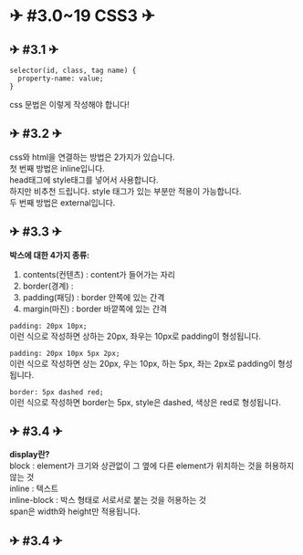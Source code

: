 # ✈ #3.0~19 CSS3 ✈

## ✈ #3.1 ✈

```
selector(id, class, tag name) {
  property-name: value;
}
```

css 문법은 이렇게 작성해야 합니다!

## ✈ #3.2 ✈

css와 html을 연결하는 방법은 2가지가 있습니다.  
첫 번째 방법은 inline입니다.  
head태그에 style태그를 넣어서 사용합니다.  
하지만 비추천 드립니다. style 태그가 있는 부분만 적용이 가능합니다.  
두 번째 방법은 external입니다.

## ✈ #3.3 ✈

**박스에 대한 4가지 종류:**

1. contents(컨텐츠) : content가 들어가는 자리
2. border(경계) :
3. padding(패딩) : border 안쪽에 있는 간격
4. margin(마진) : border 바깥쪽에 있는 간격

`padding: 20px 10px;`  
이런 식으로 작성하면 상하는 20px, 좌우는 10px로 padding이 형성됩니다.

`padding: 20px 10px 5px 2px;`  
이런 식으로 작성하면 상는 20px, 우는 10px, 하는 5px, 좌는 2px로 padding이 형성됩니다.

`border: 5px dashed red;`  
이런 식으로 작성하면 border는 5px, style은 dashed, 색상은 red로 형성됩니다.

## ✈ #3.4 ✈

**display란?**  
block : element가 크기와 상관없이 그 옆에 다른 element가 위치하는 것을 허용하지 않는 것  
inline : 텍스트  
inline-block : 박스 형태로 서로서로 붙는 것을 허용하는 것  
span은 width와 height만 적용됩니다.

## ✈ #3.4 ✈
